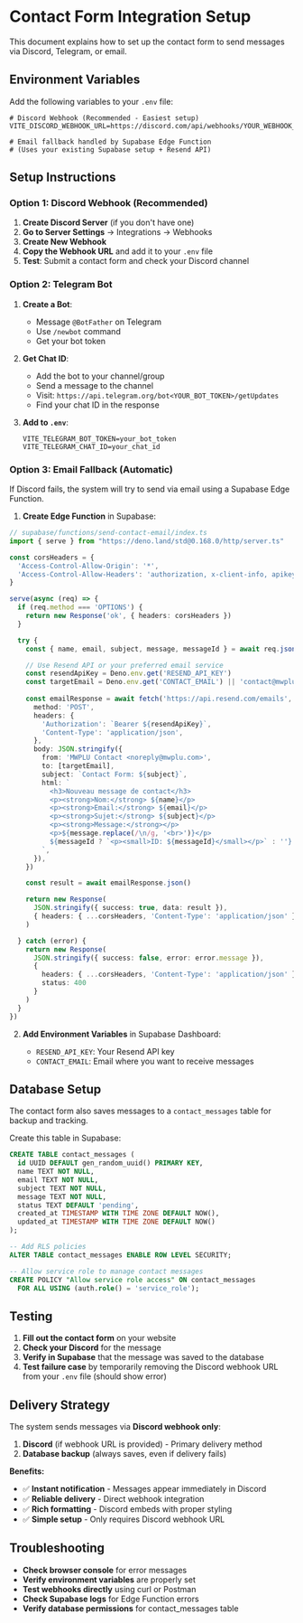 # Contact Form Integration Setup

This document explains how to set up the contact form to send messages via Discord, Telegram, or email.

## Environment Variables

Add the following variables to your `.env` file:

```env
# Discord Webhook (Recommended - Easiest setup)
VITE_DISCORD_WEBHOOK_URL=https://discord.com/api/webhooks/YOUR_WEBHOOK_URL

# Email fallback handled by Supabase Edge Function
# (Uses your existing Supabase setup + Resend API)
```

## Setup Instructions

### Option 1: Discord Webhook (Recommended)

1. **Create Discord Server** (if you don't have one)
2. **Go to Server Settings** → Integrations → Webhooks
3. **Create New Webhook**
4. **Copy the Webhook URL** and add it to your `.env` file
5. **Test**: Submit a contact form and check your Discord channel

### Option 2: Telegram Bot

1. **Create a Bot**:
   - Message `@BotFather` on Telegram
   - Use `/newbot` command
   - Get your bot token

2. **Get Chat ID**:
   - Add the bot to your channel/group
   - Send a message to the channel
   - Visit: `https://api.telegram.org/bot<YOUR_BOT_TOKEN>/getUpdates`
   - Find your chat ID in the response

3. **Add to `.env`**:

   ```env
   VITE_TELEGRAM_BOT_TOKEN=your_bot_token
   VITE_TELEGRAM_CHAT_ID=your_chat_id
   ```

### Option 3: Email Fallback (Automatic)

If Discord fails, the system will try to send via email using a Supabase Edge Function.

1. **Create Edge Function** in Supabase:

  ```typescript
  // supabase/functions/send-contact-email/index.ts
  import { serve } from "https://deno.land/std@0.168.0/http/server.ts"

  const corsHeaders = {
    'Access-Control-Allow-Origin': '*',
    'Access-Control-Allow-Headers': 'authorization, x-client-info, apikey, content-type',
  }

  serve(async (req) => {
    if (req.method === 'OPTIONS') {
      return new Response('ok', { headers: corsHeaders })
    }

    try {
      const { name, email, subject, message, messageId } = await req.json()

      // Use Resend API or your preferred email service
      const resendApiKey = Deno.env.get('RESEND_API_KEY')
      const targetEmail = Deno.env.get('CONTACT_EMAIL') || 'contact@mwplu.com'
      
      const emailResponse = await fetch('https://api.resend.com/emails', {
        method: 'POST',
        headers: {
          'Authorization': `Bearer ${resendApiKey}`,
          'Content-Type': 'application/json',
        },
        body: JSON.stringify({
          from: 'MWPLU Contact <noreply@mwplu.com>',
          to: [targetEmail],
          subject: `Contact Form: ${subject}`,
          html: `
            <h3>Nouveau message de contact</h3>
            <p><strong>Nom:</strong> ${name}</p>
            <p><strong>Email:</strong> ${email}</p>
            <p><strong>Sujet:</strong> ${subject}</p>
            <p><strong>Message:</strong></p>
            <p>${message.replace(/\n/g, '<br>')}</p>
            ${messageId ? `<p><small>ID: ${messageId}</small></p>` : ''}
          `,
        }),
      })

      const result = await emailResponse.json()

      return new Response(
        JSON.stringify({ success: true, data: result }),
        { headers: { ...corsHeaders, 'Content-Type': 'application/json' } }
      )

    } catch (error) {
      return new Response(
        JSON.stringify({ success: false, error: error.message }),
        { 
          headers: { ...corsHeaders, 'Content-Type': 'application/json' },
          status: 400 
        }
      )
    }
  })
  ```

2. **Add Environment Variables** in Supabase Dashboard:

   - `RESEND_API_KEY`: Your Resend API key
   - `CONTACT_EMAIL`: Email where you want to receive messages

## Database Setup

The contact form also saves messages to a `contact_messages` table for backup and tracking.

Create this table in Supabase:

```sql
CREATE TABLE contact_messages (
  id UUID DEFAULT gen_random_uuid() PRIMARY KEY,
  name TEXT NOT NULL,
  email TEXT NOT NULL,
  subject TEXT NOT NULL,
  message TEXT NOT NULL,
  status TEXT DEFAULT 'pending',
  created_at TIMESTAMP WITH TIME ZONE DEFAULT NOW(),
  updated_at TIMESTAMP WITH TIME ZONE DEFAULT NOW()
);

-- Add RLS policies
ALTER TABLE contact_messages ENABLE ROW LEVEL SECURITY;

-- Allow service role to manage contact messages
CREATE POLICY "Allow service role access" ON contact_messages
  FOR ALL USING (auth.role() = 'service_role');
```

## Testing

1. **Fill out the contact form** on your website
2. **Check your Discord** for the message
3. **Verify in Supabase** that the message was saved to the database
4. **Test failure case** by temporarily removing the Discord webhook URL from your `.env` file (should show error)

## Delivery Strategy

The system sends messages via **Discord webhook only**:

1. **Discord** (if webhook URL is provided) - Primary delivery method
2. **Database backup** (always saves, even if delivery fails)

**Benefits:**
- ✅ **Instant notification** - Messages appear immediately in Discord
- ✅ **Reliable delivery** - Direct webhook integration
- ✅ **Rich formatting** - Discord embeds with proper styling
- ✅ **Simple setup** - Only requires Discord webhook URL

## Troubleshooting

- **Check browser console** for error messages
- **Verify environment variables** are properly set
- **Test webhooks directly** using curl or Postman
- **Check Supabase logs** for Edge Function errors
- **Verify database permissions** for contact_messages table